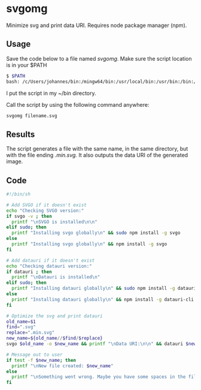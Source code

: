 # svgomg
Minimize svg and print data URI. Requires node package manager (npm).

## Usage
Save the code below to a file named *svgomg*. Make sure the script location is in your $PATH

```bash
$ $PATH
bash: /c/Users/johannes/bin:/mingw64/bin:/usr/local/bin:/usr/bin:/bin:/mingw64/bin:/usr/bin
```
I put the script in my ~/bin directory.

Call the script by using the following command anywhere:
```bash
svgomg filename.svg
```

## Results
The script generates a file with the same name, in the same directory, but with the file ending *.min.svg.* It also outputs the data URI of the generated image.


## Code
```bash
#!/bin/sh

# Add SVGO if it doesn't exist
echo "Checking SVGO version:"
if svgo -v ; then
  printf "\nSVGO is installed\n\n"
elif sudo; then
  printf "Installing svgo globally\n" && sudo npm install -g svgo
else
  printf "Installing svgo globally\n" && npm install -g svgo
fi

# Add datauri if it doesn't exist
echo "Checking datauri version:"
if datauri ; then
  printf "\nDatauri is installed\n"
elif sudo; then
  printf "Installing datauri globally\n" && sudo npm install -g datauri-cli
else
  printf "Installing datauri globally\n" && npm install -g datauri-cli
fi

# Optimize the svg and print datauri
old_name=$1
find=".svg"
replace=".min.svg"
new_name=${old_name//$find/$replace}
svgo $old_name -o $new_name && printf "\nData URI:\n\n" && datauri $new_name

# Message out to user
if test -f $new_name; then
  printf "\nNew file created: $new_name"
else
  printf "\nSomething went wrong. Maybe you have some spaces in the filename?"
fi
```
